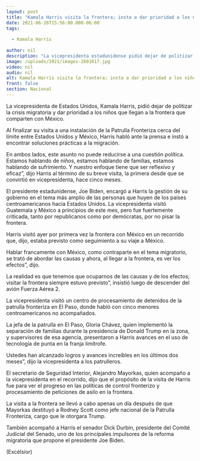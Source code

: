 ```yaml
---
layout: post
title: "Kamala Harris visita la frontera; insta a dar prioridad a los niños migrantes"
date: 2021-06-26T15:56:00.000-06:00
tags:
  
  - Kamala Harris
  
author: nil
description: "La vicepresidenta estadunidense pidió dejar de politizar la crisis migratoria; llama a atender las causas y efectos de este fenómeno"
image: /uploads/2021/images-2601617.jpg
video: nil
audio: nil
alt: Kamala Harris visita la frontera; insta a dar prioridad a los niños migrantes
front: false
section: Nacional
---
```


La vicepresidenta de Estados Unidos, Kamala Harris, pidió dejar de politizar la crisis migratoria y dar prioridad a los niños que llegan a la frontera que comparten con México.

Al finalizar su visita a una instalación de la Patrulla Fronteriza cerca del límite entre Estados Unidos y México, Harris habló ante la prensa e instó a encontrar soluciones prácticas a la migración.

En ambos lados, este asunto no puede reducirse a una cuestión política. Estamos hablando de niños, estamos hablando de familias, estamos hablando de sufrimiento. Y nuestro enfoque tiene que ser reflexivo y eficaz”, dijo Harris al término de su breve visita, la primera desde que se convirtió en vicepresidenta, hace cinco meses.

El presidente estadunidense, Joe Biden, encargó a Harris la gestión de su gobierno en el tema más amplio de las personas que huyen de los países centroamericanos hacia Estados Unidos. La vicepresidenta visitó Guatemala y México a principios de este mes, pero fue fuertemente criticada, tanto por republicanos como por demócratas, por no pisar la frontera.

Harris visitó ayer por primera vez la frontera con México en un recorrido que, dijo, estaba previsto como seguimiento a su viaje a México.

Hablar francamente con México, como contraparte en el tema migratorio, se trató de abordar las causas y ahora, al llegar a la frontera, es ver los efectos”, dijo.

La realidad es que tenemos que ocuparnos de las causas y de los efectos; visitar la frontera siempre estuvo previsto”, insistió luego de descender del avión Fuerza Aérea 2.

La vicepresidenta visitó un centro de procesamiento de detenidos de la patrulla fronteriza en El Paso, donde habló con cinco menores centroamericanos no acompañados.

La jefa de la patrulla en El Paso, Gloria Chávez, quien implementó la separación de familias durante la presidencia de Donald Trump en la zona, y supervisores de esa agencia, presentaron a Harris avances en el uso de tecnología de punta en la franja limítrofe.

Ustedes han alcanzado logros y avances increíbles en los últimos dos meses”, dijo la vicepresidenta a los patrulleros.

El secretario de Seguridad Interior, Alejandro Mayorkas, quien acompaño a la vicepresidenta en el recorrido, dijo que el propósito de la visita de Harris fue para ver el progreso en las políticas de control fronterizo y procesamiento de peticiones de asilo en la frontera.

La visita a la frontera se llevó a cabo apenas un día después de que Mayorkas destituyó a Rodney Scott como jefe nacional de la Patrulla Fronteriza, cargo que le otorgara Trump.

También acompañó a Harris el senador Dick Durbin, presidente del Comité Judicial del Senado, uno de los principales impulsores de la reforma migratoria que propone el presidente Joe Biden.

(Excélsior)